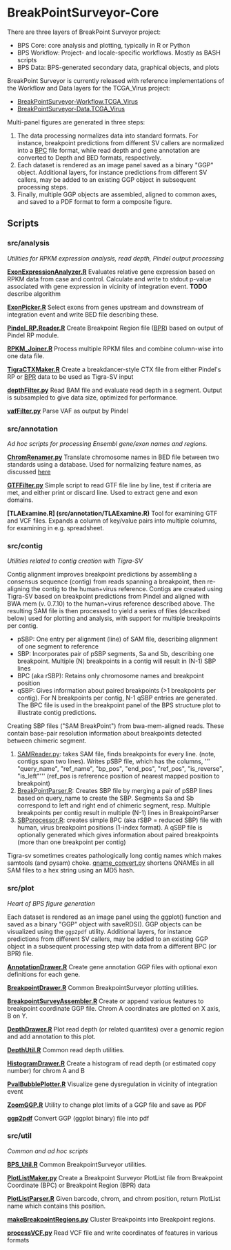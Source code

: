 # BreakPointSurveyor-Core
There are three layers of BreakPoint Surveyor project:

* BPS Core: core analysis and plotting, typically in R or Python
* BPS Workflow: Project- and locale-specific workflows. Mostly as BASH scripts
* BPS Data: BPS-generated secondary data, graphical objects, and plots

BreakPoint Surveyor is currently released with reference implementations of the Workflow and Data layers for the TCGA_Virus project:
* [BreakPointSurveyor-Workflow.TCGA_Virus](https://github.com/ding-lab/BreakPointSurveyor-Workflow.TCGA_Virus)
* [BreakPointSurveyor-Data.TCGA_Virus](https://github.com/ding-lab/BreakPointSurveyor-Data.TCGA_Virus)

Multi-panel figures are generated in three steps: 

1. The data processing normalizes data into standard formats. For instance, breakpoint
predictions from different SV callers are normalized into a [BPC](doc/FileFormat.md) file format,
while read depth and gene annotation are converted to Depth and BED formats, respectively.  
2. Each dataset is rendered as an image panel saved as a binary "GGP" object.
Additional layers, for instance predictions from different SV callers, may be added to an existing
GGP object in subsequent processing steps.
3. Finally, multiple GGP objects are assembled, aligned to common axes,
and saved to a PDF format to form a composite figure.

Scripts
-------
### src/analysis
*Utilities for RPKM expression analysis, read depth, Pindel output processing*

**[ExonExpressionAnalyzer.R](src/analysis/ExonExpressionAnalyzer.R)**
Evaluates relative gene expression based on RPKM data from case and control.
Calculate and write to stdout p-value associated with gene expression in vicinity of integration event.
**TODO** describe algorithm

**[ExonPicker.R](src/analysis/ExonPicker.R)**
Select exons from genes upstream and downstream of integration event and write BED file describing these.

**[Pindel_RP.Reader.R](src/analysis/Pindel_RP.Reader.R)**
Create Breakpoint Region file ([BPR](doc/FileFormat.md)) based on output of Pindel RP module.  

**[RPKM_Joiner.R](src/analysis/RPKM_Joiner.R)**
Process multiple RPKM files and combine column-wise into one data file.  

**[TigraCTXMaker.R](src/analysis/TigraCTXMaker.R)**
Create a breakdancer-style CTX file from either Pindel's RP or [BPR](doc/FileFormat.md) data to be used as Tigra-SV input

**[depthFilter.py](src/analysis/depthFilter.py)**
Read BAM file and evaluate read depth in a segment. Output is subsampled to give data size,
optimized for performance.

**[vafFilter.py](src/analysis/vafFilter.py)**
Parse VAF as output by Pindel

### src/annotation
*Ad hoc scripts for processing Ensembl gene/exon names and regions.*

**[ChromRenamer.py](src/annotation/ChromRenamer.py)**
Translate chromosome names in BED file between two standards using a database.
Used for normalizing feature names, as discussed [here](https://www.biostars.org/p/138011/)

**[GTFFilter.py](src/annotation/GTFFilter.py)**
Simple script to read GTF file line by line, test if criteria are met, and either print or
discard line.  Used to extract gene and exon domains.

**[TLAExamine.R] (src/annotation/TLAExamine.R)**
Tool for examining GTF and VCF files.  Expands a column of key/value pairs into multiple columns,
for examining in e.g. spreadsheet.

### src/contig
*Utilities related to contig creation with Tigra-SV*

Contig alignment improves breakpoint predictions by assembling a consensus
sequence (contig) from reads spanning a breakpoint, then re-aligning the contig
to the human+virus reference.  Contigs are created using Tigra-SV based on
breakpoint predictions from Pindel and aligned with BWA mem (v. 0.7.10) to the
human+virus reference described above. The resulting SAM file is then processed
to yield a series of files (described below) used for plotting and analysis,
with support for multiple breakpoints per contig.

* pSBP: One entry per alignment (line) of SAM file, describing alignment of
  one segment to reference
* SBP: Incorporates pair of pSBP segments, Sa and Sb, describing one
  breakpoint.  Multiple (N) breakpoints in a contig will result in (N-1) SBP
  lines
* BPC (aka rSBP): Retains only chromosome names and breakpoint position
* qSBP: Gives information about paired breakpoints (>1 breakpoints per contig).
  For N breakpoints per contig, N-1 qSBP entries are generated.  The BPC file
  is used in the breakpoint panel of the BPS structure plot to illustrate
  contig predictions.

Creating SBP files ("SAM BreakPoint") from bwa-mem-aligned reads.  These contain
base-pair resolution information about breakpoints detected between chimeric segment.

1. [SAMReader.py](src/contig/SAMReader.py): takes SAM file, finds breakpoints for every line.
        (note, contigs span two lines).  Writes pSBP file, which has the columns,
'''    "query_name", "ref_name", "bp_pos", "end_pos", "ref_pos", "is_reverse", "is_left"'''
    (ref_pos is refrerence position of nearest mapped position to breakpoint)
2. [BreakPointParser.R](src/contig/BreakPointParser.R): Creates SBP file by merging a pair of pSBP lines based on query_name
    to create the SBP.  Segments Sa and Sb correspond to left and right end of chimeric
    segment, resp. Multiple breakpoints per contig result in multiple (N-1) lines in BreakpointParser
3. [SBPprocessor.R](src/contig/SBPprocessor.R): creates simple BPC (aka rSBP = reduced SBP) file with human, 
    virus breakpoint positions (1-index format).  A qSBP file is optionally
    generated which gives information about paired breakpoints (more than one
    breakpoint per contig)

Tigra-sv sometimes creates pathologically long contig names 
which makes samtools (and pysam) choke.  [qname_convert.py](src/contig/qname_convert.py)
shortens QNAMEs in all SAM files to a hex string using an MD5 hash.

### src/plot
*Heart of BPS figure generation*

Each dataset is rendered as an image panel using the ggplot() function and
saved as a binary "GGP" object with saveRDS().
GGP objects can be visualized using the `ggp2pdf` utility.  Additional layers,
for instance predictions from different SV callers, may be added to an existing
GGP object in a subsequent processing step with data from a different BPC (or
BPR) file. 

**[AnnotationDrawer.R](src/plot/AnnotationDrawer.R)**
Create gene annotation GGP files with optional exon definitions for each gene.

**[BreakpointDrawer.R](src/plot/BreakpointDrawer.R)**
Common BreakpointSurveyor plotting utilities.

**[BreakpointSurveyAssembler.R](src/plot/BreakpointSurveyAssembler.R)**
Create or append various features to breakpoint coordinate GGP file.  Chrom A coordinates are plotted
on X axis, B on Y.

**[DepthDrawer.R](src/plot/DepthDrawer.R)**
Plot read depth (or related quantites) over a genomic region and add annotation to this plot.

**[DepthUtil.R](src/plot/DepthUtil.R)**
Common read depth utilities.

**[HistogramDrawer.R](src/plot/HistogramDrawer.R)**
Create a histogram of read depth (or estimated copy number) for chrom A and B

**[PvalBubblePlotter.R](src/plot/PvalBubblePlotter.R)**
Visualize gene dysregulation in vicinity of integration event

**[ZoomGGP.R](src/plot/ZoomGGP.R)**
Utility to change plot limits of a GGP file and save as PDF

**[ggp2pdf](src/plot/ggp2pdf)**
Convert GGP (ggplot binary) file into pdf

### src/util
*Common and ad hoc scripts*

**[BPS_Util.R](src/util/BPS_Util.R)**
Common BreakpointSurveyor utilities.

**[PlotListMaker.py](src/util/PlotListMaker.py)**
Create a Breakpoint Surveyor PlotList file from Breakpoint Coordinate (BPC) or Breakpoint Region (BPR) data

**[PlotListParser.R](src/util/PlotListParser.R)**
Given barcode, chrom, and chrom position, return PlotList name which contains this position.

**[makeBreakpointRegions.py](src/util/makeBreakpointRegions.py)**
Cluster Breakpoints into Breakpoint regions.

**[processVCF.py](src/util/processVCF.py)**
Read VCF file and write coordinates of features in various formats
